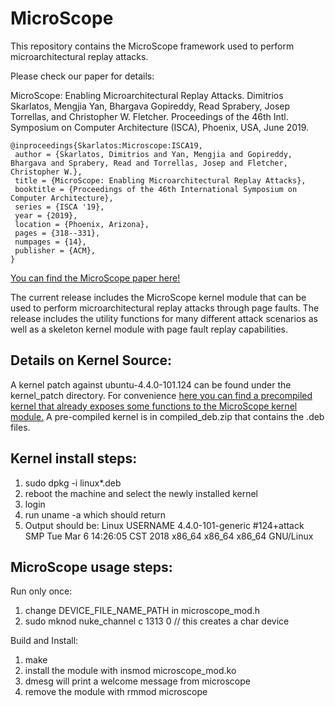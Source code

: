 # MicroScope
This repository contains the MicroScope framework used to perform microarchitectural replay attacks.

Please check our paper for details:


MicroScope: Enabling Microarchitectural Replay Attacks. Dimitrios Skarlatos, Mengjia Yan, Bhargava Gopireddy, Read Sprabery, Josep Torrellas, and Christopher W. Fletcher. Proceedings of the 46th Intl. Symposium on Computer Architecture (ISCA), Phoenix, USA, June 2019.

```
@inproceedings{Skarlatos:Microscope:ISCA19,
 author = {Skarlatos, Dimitrios and Yan, Mengjia and Gopireddy, Bhargava and Sprabery, Read and Torrellas, Josep and Fletcher, Christopher W.},
 title = {MicroScope: Enabling Microarchitectural Replay Attacks},
 booktitle = {Proceedings of the 46th International Symposium on Computer Architecture},
 series = {ISCA '19},
 year = {2019},
 location = {Phoenix, Arizona},
 pages = {318--331},
 numpages = {14},
 publisher = {ACM},
}
```

[You can find the MicroScope paper here!](http://skarlat2.web.engr.illinois.edu)

The current release includes the MicroScope kernel module that can be used to perform
microarchitectural replay attacks through page faults. The release includes the
utility functions for many different attack scenarios as well as a skeleton kernel module
with page fault replay capabilities.

## Details on Kernel Source:
A kernel patch against ubuntu-4.4.0-101.124 can be found under the kernel_patch directory.
For convenience [here you can find a precompiled kernel that already exposes some functions
to the MicroScope kernel module.](https://drive.google.com/open?id=1433kWpnafmffyDPmW_HZSZlbbOPlwKyU)
A pre-compiled kernel is in compiled_deb.zip that contains the .deb files.

## Kernel install steps:
1) sudo dpkg -i linux*.deb
2) reboot the machine and select the newly installed kernel
3) login
4) run uname -a which should return
5) Output should be: Linux USERNAME 4.4.0-101-generic #124+attack SMP Tue Mar 6 14:26:05 CST 2018 x86_64 x86_64 x86_64 GNU/Linux

## MicroScope usage steps:

Run only once:
1) change DEVICE_FILE_NAME_PATH in microscope_mod.h
2) sudo mknod nuke_channel c 1313 0 // this creates a char device

Build and Install:
1) make
2) install the module with insmod microscope_mod.ko
3) dmesg will print a welcome message from microscope
4) remove the module with rmmod microscope
